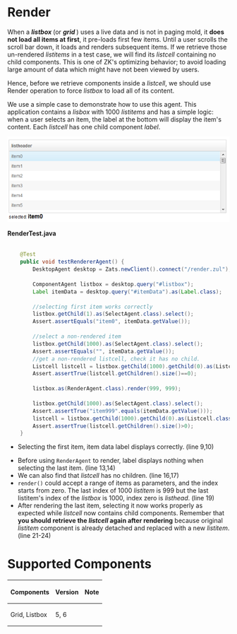 
# Render

When a <b>*listbox* </b> (or <b> *grid* </b>) uses a live data and is
not in paging mold, it **does not load all items at first**, it
pre-loads first few items. Until a user scrolls the scroll bar down, it
loads and renders subsequent items. If we retrieve those un-rendered
*listitems* in a test case, we will find its *listcell* containing no
child components. This is one of ZK's optimizing behavior; to avoid
loading large amount of data which might have not been viewed by users.

Hence, before we retrieve components inside a *listcell*, we should use
Render operation to force *listbox* to load all of its content.

We use a simple case to demonstrate how to use this agent. This
application contains a *lisbox* with 1000 *listitems* and has a simple
logic: when a user selects an item, the label at the bottom will display
the item's content. Each *listcell* has one child component *label*.

![](images/Smalltalk-mimic-render.png)

**RenderTest.java**

```java

    @Test
    public void testRendererAgent() {
        DesktopAgent desktop = Zats.newClient().connect("/render.zul");

        ComponentAgent listbox = desktop.query("#listbox");
        Label itemData = desktop.query("#itemData").as(Label.class);

        //selecting first item works correctly 
        listbox.getChild(1).as(SelectAgent.class).select();
        Assert.assertEquals("item0", itemData.getValue());
        
        //select a non-rendered item
        listbox.getChild(1000).as(SelectAgent.class).select();
        Assert.assertEquals("", itemData.getValue());
        //get a non-rendered listcell, check it has no child.
        Listcell listcell = listbox.getChild(1000).getChild(0).as(Listcell.class);
        Assert.assertTrue(listcell.getChildren().size()==0);

        listbox.as(RenderAgent.class).render(999, 999);

        listbox.getChild(1000).as(SelectAgent.class).select();
        Assert.assertTrue("item999".equals(itemData.getValue()));
        listcell = listbox.getChild(1000).getChild(0).as(Listcell.class);
        Assert.assertTrue(listcell.getChildren().size()>0);
    }
```

- Selecting the first item, item data label displays correctly. (line
  9,10)

<!-- -->

- Before using `RenderAgent` to render, label displays nothing when
  selecting the last item. (line 13,14)
- We can also find that *listcell* has no children. (line 16,17)
- `render()` could accept a range of items as parameters, and the index
  starts from zero. The last index of 1000 *listitem* is 999 but the
  last listitem's index of the *listbox* is 1000, index zero is
  *listhead*. (line 19)
- After rendering the last item, selecting it now works properly as
  expected while *listcell* now contains child components. Remember that
  **you should retrieve the *listcell* again after rendering** because
  original *listitem* component is already detached and replaced with a
  new *listitem*. (line 21-24)

# Supported Components

<table>
<thead>
<tr class="header">
<th><center>
<p>Components</p>
</center></th>
<th><center>
<p>Version</p>
</center></th>
<th><center>
<p>Note</p>
</center></th>
</tr>
</thead>
<tbody>
<tr class="odd">
<td><p>Grid, Listbox</p></td>
<td><p>5, 6</p></td>
<td></td>
</tr>
</tbody>
</table>

 
